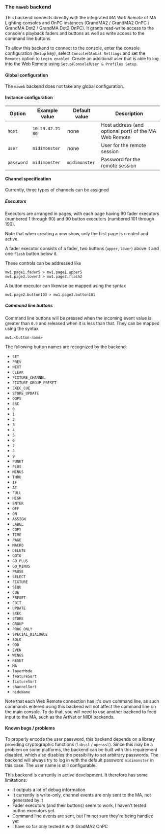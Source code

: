### The `maweb` backend

This backend connects directly with the integrated *MA Web Remote* of MA Lighting consoles and OnPC
instances (GrandMA2 / GrandMA2 OnPC / GrandMA Dot2 / GrandMA Dot2 OnPC).
It grants read-write access to the console's playback faders and buttons as well as write access to
the command line buttons.

To allow this backend to connect to the console, enter the console configuration (`Setup` key),
select `Console`/`Global Settings` and set the `Remotes` option to `Login enabled`.
Create an additional user that is able to log into the Web Remote using `Setup`/`Console`/`User & Profiles Setup`.

#### Global configuration

The `maweb` backend does not take any global configuration.

#### Instance configuration

| Option        | Example value         | Default value         | Description							|
|---------------|-----------------------|-----------------------|---------------------------------------------------------------|
| `host`	| `10.23.42.21 80`     	| none                  | Host address (and optional port) of the MA Web Remote 	|
| `user`	| `midimonster`		| none			| User for the remote session					|
| `password`	| `midimonster`		| `midimonster`		| Password for the remote session				|

#### Channel specification

Currently, three types of channels can be assigned

##### Executors

Executors are arranged in pages, with each page having 90 fader executors (numbered 1 through 90) and
90 button executors (numbered 101 through 190).

Note that when creating a new show, only the first page is created and active.

A fader executor consists of a fader, two buttons (`upper`, `lower`) above it and one `flash` button below it.

These controls can be addressed like

```
mw1.page1.fader5 > mw1.page1.upper5
mw1.page3.lower3 > mw1.page2.flash2
```

A button executor can likewise be mapped using the syntax

```
mw1.page2.button103 > mw1.page3.button101
```

##### Command line buttons

Command line buttons will be pressed when the incoming event value is greater than `0.9` and released when it is less than that.
They can be mapped using the syntax

```
mw1.<button-name>
```

The following button names are recognized by the backend:

* `SET`
* `PREV`
* `NEXT`
* `CLEAR`
* `FIXTURE_CHANNEL`
* `FIXTURE_GROUP_PRESET`
* `EXEC_CUE`
* `STORE_UPDATE`
* `OOPS`
* `ESC`
* `0`
* `1`
* `2`
* `3`
* `4`
* `5`
* `6`
* `7`
* `8`
* `9`
* `PUNKT`
* `PLUS`
* `MINUS`
* `THRU`
* `IF`
* `AT`
* `FULL`
* `HIGH`
* `ENTER`
* `OFF`
* `ON`
* `ASSIGN`
* `LABEL`
* `COPY`
* `TIME`
* `PAGE`
* `MACRO`
* `DELETE`
* `GOTO`
* `GO_PLUS`
* `GO_MINUS`
* `PAUSE`
* `SELECT`
* `FIXTURE`
* `SEQU`
* `CUE`
* `PRESET`
* `EDIT`
* `UPDATE`
* `EXEC`
* `STORE`
* `GROUP`
* `PROG_ONLY`
* `SPECIAL_DIALOGUE`
* `SOLO`
* `ODD`
* `EVEN`
* `WINGS`
* `RESET`
* `MA`
* `layerMode`
* `featureSort`
* `fixtureSort`
* `channelSort`
* `hideName`

Note that each Web Remote connection has it's own command line, as such commands entered using this backend will not affect
the command line on the main console. To do that, you will need to use another backend to feed input to the MA, such as
the ArtNet or MIDI backends.

#### Known bugs / problems

To properly encode the user password, this backend depends on a library providing cryptographic functions (`libssl` / `openssl`).
Since this may be a problem on some platforms, the backend can be built with this requirement disabled, which also disables the possibility
to set arbitrary passwords. The backend will always try to log in with the default password `midimonster` in this case. The user name is still
configurable.

This backend is currently in active development. It therefore has some limitations:

* It outputs a lot of debug information
* It currently is write-only, channel events are only sent to the MA, not generated by it
* Fader executors (and their buttons) seem to work, I haven't tested button executors yet.
* Command line events are sent, but I'm not sure they're being handled yet
* I have so far only tested it with GradMA2 OnPC
